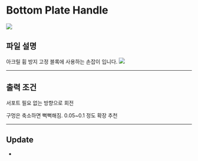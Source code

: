 # Bottom Plate Handle
![](https://github.com/simulz/CreMaker_TuneUp/blob/9623a3c78e2645be2d8ed60e31a75fb5e3a9aec2/3D_Models/Main_Parts/Bed/BottomPlateHandle/Images/20220512_3D1.png)

## 파일 설명

아크릴 휨 방지 고정 블록에 사용하는 손잡이 입니다.
![](https://github.com/simulz/CreMaker_TuneUp/blob/0d06ef17fe9c456a15d2c74a471cd4e422c58f24/3D_Models/Main_Parts/Bed/BottomPlateHandle/Images/20220519_155929.jpg)

***
## 출력 조건

서포트 필요 없는 방향으로 회전

구멍은 축소하면 뻑뻑해짐. 0.05~0.1 정도 확장 추천

***

## Update
-

